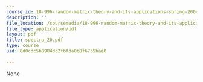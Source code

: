 ```yaml
---
course_id: 18-996-random-matrix-theory-and-its-applications-spring-2004
description: ''
file_location: /coursemedia/18-996-random-matrix-theory-and-its-applications-spring-2004/8d0cdc5b8984dc2fbfda0b8f6735bae0_spectra_20.pdf
file_type: application/pdf
layout: pdf
title: spectra_20.pdf
type: course
uid: 8d0cdc5b8984dc2fbfda0b8f6735bae0

---
```

None
